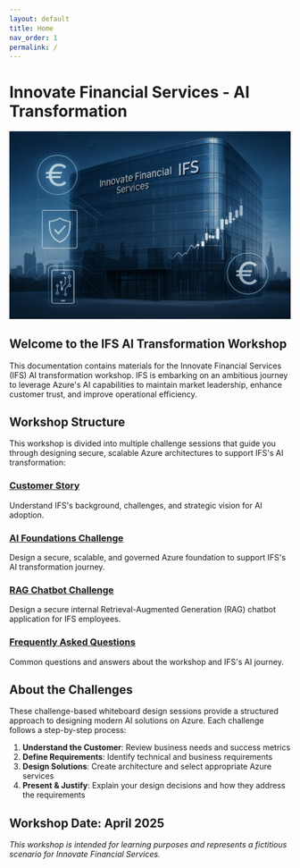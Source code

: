 ```yaml
---
layout: default
title: Home
nav_order: 1
permalink: /
---
```


# Innovate Financial Services - AI Transformation

![IFS Logo](../media/images/ifs.png)

## Welcome to the IFS AI Transformation Workshop

This documentation contains materials for the Innovate Financial Services (IFS) AI transformation workshop. IFS is embarking on an ambitious journey to leverage Azure's AI capabilities to maintain market leadership, enhance customer trust, and improve operational efficiency.

## Workshop Structure

This workshop is divided into multiple challenge sessions that guide you through designing secure, scalable Azure architectures to support IFS's AI transformation:

### [Customer Story](./ifs-customer-story.md)
Understand IFS's background, challenges, and strategic vision for AI adoption.

### [AI Foundations Challenge](./ifs-alz-overview.md)
Design a secure, scalable, and governed Azure foundation to support IFS's AI transformation journey.

### [RAG Chatbot Challenge](./ifs-rag-overview.md)
Design a secure internal Retrieval-Augmented Generation (RAG) chatbot application for IFS employees.

### [Frequently Asked Questions](./ifs-faq.md)
Common questions and answers about the workshop and IFS's AI journey.

## About the Challenges

These challenge-based whiteboard design sessions provide a structured approach to designing modern AI solutions on Azure. Each challenge follows a step-by-step process:

1. **Understand the Customer**: Review business needs and success metrics
2. **Define Requirements**: Identify technical and business requirements
3. **Design Solutions**: Create architecture and select appropriate Azure services
4. **Present & Justify**: Explain your design decisions and how they address the requirements

## Workshop Date: April 2025

*This workshop is intended for learning purposes and represents a fictitious scenario for Innovate Financial Services.*